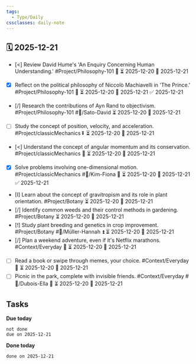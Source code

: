 ```yaml
---
tags:
  - Type/Daily
cssclasses: daily-note
---
```


## 🗓️ 2025-12-21

- [<] Review David Hume's 'An Enquiry Concerning Human Understanding.' #Project/Philosophy-101 🔼 ⏳ 2025-12-20 📅 2025-12-21
- [x] Reflect on the political philosophy of Niccolò Machiavelli in 'The Prince.' #Project/Philosophy-101 🔼 ⏳ 2025-12-20 📅 2025-12-21 ✅ 2025-12-21
- [/] Research the contributions of Ayn Rand to objectivism. #Project/Philosophy-101 #👤/Sato-David ⏳ 2025-12-20 📅 2025-12-21
- [ ] Study the concept of position, velocity, and acceleration. #Project/classicMechanics ⏬ ⏳ 2025-12-20 📅 2025-12-21
- [<] Understand the concept of angular momentum and its conservation. #Project/classicMechanics 🔺 ⏳ 2025-12-20 📅 2025-12-21
- [x] Solve problems involving one-dimensional motion. #Project/classicMechanics #👤/Kim-Fiona 🔼 ⏳ 2025-12-20 📅 2025-12-21 ✅ 2025-12-21
- [I] Learn about the concept of gravitropism and its role in plant orientation. #Project/Botany ⏳ 2025-12-20 📅 2025-12-21
- [/] Identify common weeds and their control methods in gardening. #Project/Botany ⏳ 2025-12-20 📅 2025-12-21
- [!] Study plant breeding and genetics in crop improvement. #Project/Botany #👤/Müller-Hannah ⏫ ⏳ 2025-12-20 📅 2025-12-21
- [/] Plan a weekend adventure, even if it's Netflix marathons. #Context/Everyday 🔼 ⏳ 2025-12-20 📅 2025-12-21
- [ ] Read a book or swipe through memes, your choice. #Context/Everyday 🔽 ⏳ 2025-12-20 📅 2025-12-21
- [ ] Picnic in the park, complete with invisible friends. #Context/Everyday #👤/Dubois-Ella 🔼 ⏳ 2025-12-20 📅 2025-12-21

## Tasks

**Due today**

```tasks
not done
due on 2025-12-21
```

**Done today**

```tasks
done on 2025-12-21
```
            